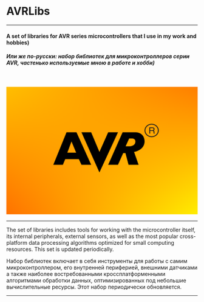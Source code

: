 # AVRLibs
___

#### A set of libraries for AVR series microcontrollers that I use in my work and hobbies)

##### Или же по-русски: набор библиотек для микроконтроллеров серии AVR, частенько используемые мною в работе и хобби)
&nbsp;

<img src="/resources/logo.png" alt="AVR logo"/>

___

The set of libraries includes tools for working with the microcontroller itself, its internal peripherals, external sensors, as well as the most popular cross-platform data processing algorithms optimized for small computing resources. This set is updated periodically.

Набор библиотек включает в себя инструменты для работы с самим микроконтроллером, его внутренней периферией, внешними датчиками а также наиболее востребованными кроссплатформенными алгоритмами обработки данных, оптимизированных под небольшие вычислительные ресурсы. Этот набор периодически обновляется.

___
